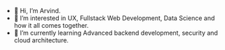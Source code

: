 - 👋 Hi, I’m Arvind.
- 👀 I’m interested in UX, Fullstack Web Development, Data Science and how it all comes together.
- 🌱 I’m currently learning Advanced backend development, security and cloud architecture.

 <!--- - 💞️ I’m looking to collaborate on ...
- 📫 How to reach me ... --->

<!---
imarvinds/imarvinds is a ✨ special ✨ repository because its `README.md` (this file) appears on your GitHub profile.
You can click the Preview link to take a look at your changes.
--->
